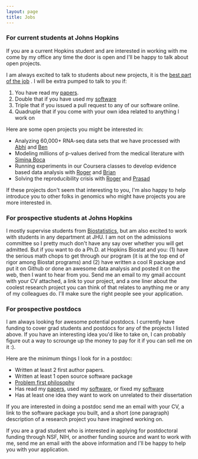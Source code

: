 ```yaml
---
layout: page
title: Jobs
---
```


### For current students at Johns Hopkins

If you are a current Hopkins student and are interested in working with me come
by my office any time the door is open and I'll be happy to talk about open projects. 

I am always excited to talk to students about new projects, it is the [best part of the job](http://simplystatistics.org/2012/10/26/i-love-those-first-discussions-about-a-new-research/)
. I will be extra pumped to talk to you if:

1. You have read my [papers](/papers). 
2. Double that if you have used my [software](/software)
3. Triple that if you issued a pull request to any of our software online. 
4. Quadruple that if you come with your own idea related to anything I work on

Here are some open projects you might be interested in: 

* Analyzing 60,000+ RNA-seq data sets that we have processed with [Abhi](https://twitter.com/AbhiNellore) and [Ben](http://www.langmead-lab.org/)
* Modeling millions of p-values derived from the medical literature with [Simina Boca](https://icbi.georgetown.edu/Boca)
* Running experiments in our Coursera classes to develop evidence based data analysis with [Roger](http://www.biostat.jhsph.edu/~rpeng/) and [Brian](http://www.bcaffo.com)
* Solving the reproducibility crisis with [Roger](http://www.biostat.jhsph.edu/~rpeng/) and [Prasad](http://www.biostat.jhsph.edu/~prpatil/)

If these projects don't seem that interesting to you, I'm also happy to help introduce you to other folks in genomics who might have projects you are more interested in. 

### For prospective students at Johns Hopkins

I mostly supervise students from [Biostatistics](http://www.jhsph.edu/departments/biostatistics/), but am also excited to work with students in any department at JHU. I am not on the admissions committee so I pretty much don't have any say over whether you will get admitted. But if you want to do a Ph.D. at Hopkins Biostat and you: (1) have the serious math chops to get through our program (it is at the top end of rigor among Biostat programs) and (2) have written a cool R package and put it on Github or done an awesome data analysis and posted it on the web, then I want to hear from you. Send me an email to my gmail account with your CV attached, a link to your project, and a one liner about the coolest research project you can think of that relates to anything me or any of my colleagues do. I'll make sure the right people see your application. 

### For prospective postdocs

I am always looking for awesome potential postdocs. I currently have funding to cover grad students and postdocs for any of the projects I listed above. If you have an interesting idea you'd like to take on, I can probably figure out a way to scrounge up the money to pay for it if you can sell me on it :). 

Here are the minimum things I look for in a postdoc:

* Written at least 2 first author papers. 
* Written at least 1 open source software package
* [Problem first philosophy](http://simplystatistics.org/2013/05/29/what-statistics-should-do-about-big-data-problem-forward-not-solution-backward/)
* Has read my [papers](/papers), used my [software](/software), or fixed my [software](/software)
* Has at least one idea they want to work on unrelated to their dissertation

If you are interested in doing a postdoc send me an email with your CV, a link to the software package you built, and a short (one paragraph) description of a research project you have imagined working on. 

If you are a grad student who is interested in applying for postdoctoral funding through NSF, NIH, or another funding source and want to work with me, send me an email with the above information and I'll be happy to help you with your application. 



